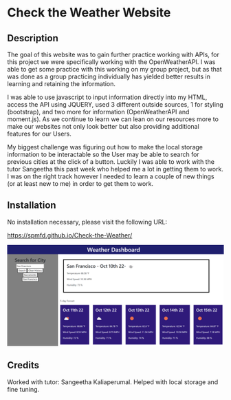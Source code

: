 # Check the Weather Website

## Description

The goal of this website was to gain further practice working with APIs, for this project we were specifically working with the OpenWeatherAPI. I was able to get some practice with this working on my group project, but as that was done as a group practicing individually has yielded better results in learning and retaining the information.

I was able to use javascript to input information directly into my HTML, access the API using JQUERY, used 3 different outside sources, 1 for styling (bootstrap), and two more for information (OpenWeatherAPI and moment.js). As we continue to learn we can lean on our resources more to make our websites not only look better but also providing additional features for our Users. 

My biggest challenge was figuring out how to make the local storage information to be interactable so the User may be able to search for previous cities at the click of a button. Luckily I was able to work with the tutor Sangeetha this past week who helped me a lot in getting them to work. I was on the right track however I needed to learn a couple of new things (or at least new to me) in order to get them to work. 

## Installation

No installation necessary, please visit the following URL:

https://spmfd.github.io/Check-the-Weather/

![screenshot](./assets/website.png)


## Credits

Worked with tutor: Sangeetha Kaliaperumal. Helped with local storage and fine tuning.